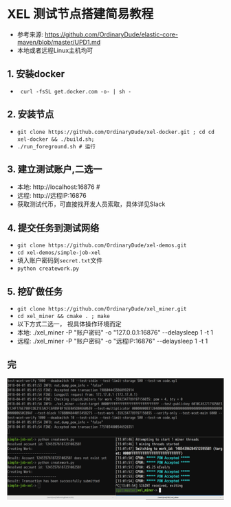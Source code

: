# XEL 测试节点搭建简易教程
 * 参考来源: https://github.com/OrdinaryDude/elastic-core-maven/blob/master/UPD1.md
 * 本地或者远程Linux主机均可

## 1. 安装docker
 * ` curl -fsSL get.docker.com -o- | sh -`
## 2. 安装节点
 * `git clone https://github.com/OrdinaryDude/xel-docker.git ; cd cd xel-docker && ./build.sh; `
 * `./run_foreground.sh # 运行`
## 3. 建立测试账户,二选一
 * 本地: http://localhost:16876 # 
 * 远程: http://远程IP:16876 
  * 获取测试代币，可直接找开发人员索取，具体详见Slack
## 4. 提交任务到测试网络
 * `git clone https://github.com/OrdinaryDude/xel-demos.git`
 * `cd xel-demos/simple-job-xel`
 * 填入账户密码到`secret.txt`文件
 * `python creatework.py`
## 5. 挖矿做任务
 * `git clone https://github.com/OrdinaryDude/xel_miner.git`
 * `cd xel_miner && cmake . ; make`
 * 以下方式二选一， 视具体操作环境而定
  * 本地: ./xel_miner -P "账户密码" -o "127.0.0.1:16876" --delaysleep 1 -t 1
  * 远程: ./xel_miner -P "账户密码" -o "远程IP:16876" --delaysleep 1 -t 1

## 完
<p>
<a href="https://github.com/OrdinaryDude/elastic-core-maven/blob/master/UPD1.md"><img src="https://github.com/luftreich/luftreich.github.io/raw/master/misc/xel/xel_testnet.png" alt="XEL"></a>
</p>

 
